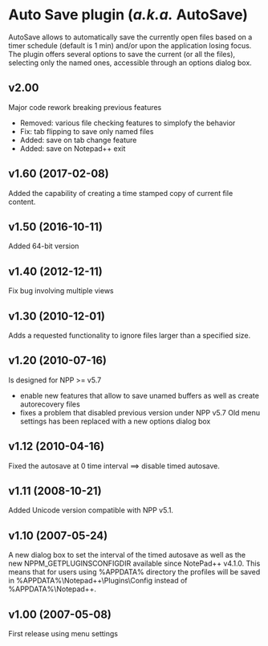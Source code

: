 # Auto Save plugin (*a.k.a.* AutoSave)
AutoSave allows to automatically save the currently open files based on a timer schedule (default is 1 min) and/or upon the application losing focus. The plugin offers several options to save the current (or all the files), selecting only the named ones, accessible through an options dialog box.

## v2.00
Major code rework breaking previous features
- Removed: various file checking features to simplofy the behavior
- Fix: tab flipping to save only named files
- Added: save on tab change feature
- Added: save on Notepad++ exit

## v1.60 (2017-02-08)
Added the capability of creating a time stamped copy of current file content.

## v1.50 (2016-10-11)
Added 64-bit version

## v1.40 (2012-12-11)
Fix bug involving multiple views

## v1.30 (2010-12-01)
Adds a requested functionality to ignore files larger than a specified size.

## v1.20 (2010-07-16)
Is designed for NPP >= v5.7
+ enable new features that allow to save unamed buffers as well as create autorecovery files
+ fixes a problem that disabled previous version under NPP v5.7
Old menu settings has been replaced with a new options dialog box

## v1.12 (2010-04-16)
Fixed the autosave at 0 time interval ==> disable timed autosave.

## v1.11 (2008-10-21)
Added Unicode version compatible with NPP v5.1.

## v1.10 (2007-05-24)
A new dialog box to set the interval of the timed autosave as well as the new NPPM_GETPLUGINSCONFIGDIR available since NotePad++ v4.1.0. This means that for users using %APPDATA% directory the profiles will be saved in %APPDATA%\Notepad++\Plugins\Config instead of %APPDATA%\Notepad++.

## v1.00 (2007-05-08)
First release using menu settings